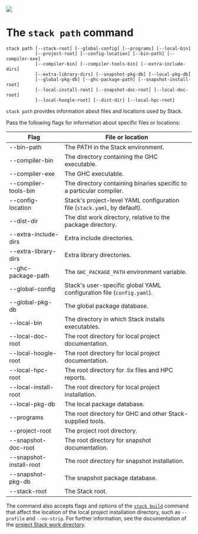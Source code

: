 <div class="hidden-warning"><a href="https://docs.haskellstack.org/"><img src="https://cdn.jsdelivr.net/gh/commercialhaskell/stack/doc/img/hidden-warning.svg"></a></div>

# The `stack path` command

~~~text
stack path [--stack-root] [--global-config] [--programs] [--local-bin]
           [--project-root] [--config-location] [--bin-path] [--compiler-exe]
           [--compiler-bin] [--compiler-tools-bin] [--extra-include-dirs]
           [--extra-library-dirs] [--snapshot-pkg-db] [--local-pkg-db]
           [--global-pkg-db] [--ghc-package-path] [--snapshot-install-root]
           [--local-install-root] [--snapshot-doc-root] [--local-doc-root]
           [--local-hoogle-root] [--dist-dir] [--local-hpc-root]
~~~

`stack path` provides information about files and locations used by Stack.

Pass the following flags for information about specific files or locations:

|Flag                   |File or location                                      |
|-----------------------|------------------------------------------------------|
|--bin-path             |The PATH in the Stack environment.                    |
|--compiler-bin         |The directory containing the GHC executable.          |
|--compiler-exe         |The GHC executable.                                   |
|--compiler-tools-bin   |The directory containing binaries specific to a particular compiler.|
|--config-location      |Stack's project-level YAML configuration file (`stack.yaml`, by default).|
|--dist-dir             |The dist work directory, relative to the package directory.|
|--extra-include-dirs   |Extra include directories.                            |
|--extra-library-dirs   |Extra library directories.                            |
|--ghc-package-path     |The `GHC_PACKAGE_PATH` environment variable.          |
|--global-config        |Stack's user-specific global YAML configuration file (`config.yaml`).|
|--global-pkg-db        |The global package database.                          |
|--local-bin            |The directory in which Stack installs executables.    |
|--local-doc-root       |The root directory for local project documentation.   |
|--local-hoogle-root    |The root directory for local project documentation.   |
|--local-hpc-root       |The root directory for .tix files and HPC reports.    |
|--local-install-root   |The root directory for local project installation.    |
|--local-pkg-db         |The local package database.                           |
|--programs             |The root directory for GHC and other Stack-supplied tools.|
|--project-root         |The project root directory.|
|--snapshot-doc-root    |The root directory for snapshot documentation.        |
|--snapshot-install-root|The root directory for snapshot installation.         |
|--snapshot-pkg-db      |The snapshot package database.                        |
|--stack-root           |The Stack root.                                       |

The command also accepts flags and options of the
[`stack build`](build_command.md#flags-affecting-ghcs-behaviour) command that
affect the location of the local project installation directory, such as
`--profile` and `--no-strip`. For further information, see the documentation of
the [project Stack work directory](stack_work.md#project-stack-work-directory).
